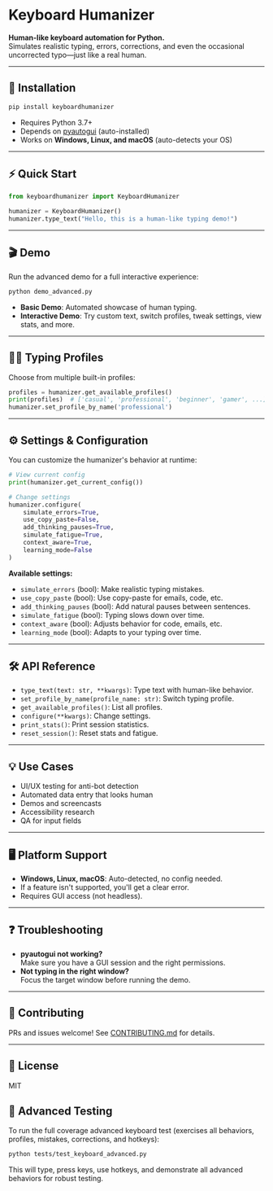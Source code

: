 # Keyboard Humanizer

**Human-like keyboard automation for Python.**  
Simulates realistic typing, errors, corrections, and even the occasional uncorrected typo—just like a real human.

---

## 🚀 Installation

```bash
pip install keyboardhumanizer
```

- Requires Python 3.7+
- Depends on [pyautogui](https://pyautogui.readthedocs.io/) (auto-installed)
- Works on **Windows, Linux, and macOS** (auto-detects your OS)

---

## ⚡ Quick Start

```python
from keyboardhumanizer import KeyboardHumanizer

humanizer = KeyboardHumanizer()
humanizer.type_text("Hello, this is a human-like typing demo!")
```

---

## 🎬 Demo

Run the advanced demo for a full interactive experience:

```bash
python demo_advanced.py
```

- **Basic Demo**: Automated showcase of human typing.
- **Interactive Demo**: Try custom text, switch profiles, tweak settings, view stats, and more.

---

## 🧑‍💻 Typing Profiles

Choose from multiple built-in profiles:

```python
profiles = humanizer.get_available_profiles()
print(profiles)  # ['casual', 'professional', 'beginner', 'gamer', ...]
humanizer.set_profile_by_name('professional')
```

---

## ⚙️ Settings & Configuration

You can customize the humanizer's behavior at runtime:

```python
# View current config
print(humanizer.get_current_config())

# Change settings
humanizer.configure(
    simulate_errors=True,
    use_copy_paste=False,
    add_thinking_pauses=True,
    simulate_fatigue=True,
    context_aware=True,
    learning_mode=False
)
```

**Available settings:**
- `simulate_errors` (bool): Make realistic typing mistakes.
- `use_copy_paste` (bool): Use copy-paste for emails, code, etc.
- `add_thinking_pauses` (bool): Add natural pauses between sentences.
- `simulate_fatigue` (bool): Typing slows down over time.
- `context_aware` (bool): Adjusts behavior for code, emails, etc.
- `learning_mode` (bool): Adapts to your typing over time.

---

## 🛠️ API Reference

- `type_text(text: str, **kwargs)`: Type text with human-like behavior.
- `set_profile_by_name(profile_name: str)`: Switch typing profile.
- `get_available_profiles()`: List all profiles.
- `configure(**kwargs)`: Change settings.
- `print_stats()`: Print session statistics.
- `reset_session()`: Reset stats and fatigue.

---

## 💡 Use Cases

- UI/UX testing for anti-bot detection
- Automated data entry that looks human
- Demos and screencasts
- Accessibility research
- QA for input fields

---

## 🖥️ Platform Support

- **Windows, Linux, macOS**: Auto-detected, no config needed.
- If a feature isn't supported, you'll get a clear error.
- Requires GUI access (not headless).

---

## ❓ Troubleshooting

- **pyautogui not working?**  
  Make sure you have a GUI session and the right permissions.
- **Not typing in the right window?**  
  Focus the target window before running the demo.

---

## 🤝 Contributing

PRs and issues welcome! See [CONTRIBUTING.md](CONTRIBUTING.md) for details.

---

## 📄 License

MIT

## 🧪 Advanced Testing

To run the full coverage advanced keyboard test (exercises all behaviors, profiles, mistakes, corrections, and hotkeys):

```bash
python tests/test_keyboard_advanced.py
```

This will type, press keys, use hotkeys, and demonstrate all advanced behaviors for robust testing.
